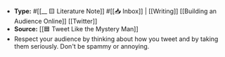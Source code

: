 - **Type:** #[[__ 🟨 Literature Note]] #[[📥 Inbox]] | [[Writing]] [[Building an Audience Online]] [[Twitter]]
- **Source:** [[🟦 Tweet Like the Mystery Man]]
- Respect your audience by thinking about how you tweet and by taking them seriously. Don't be spammy or annoying.
